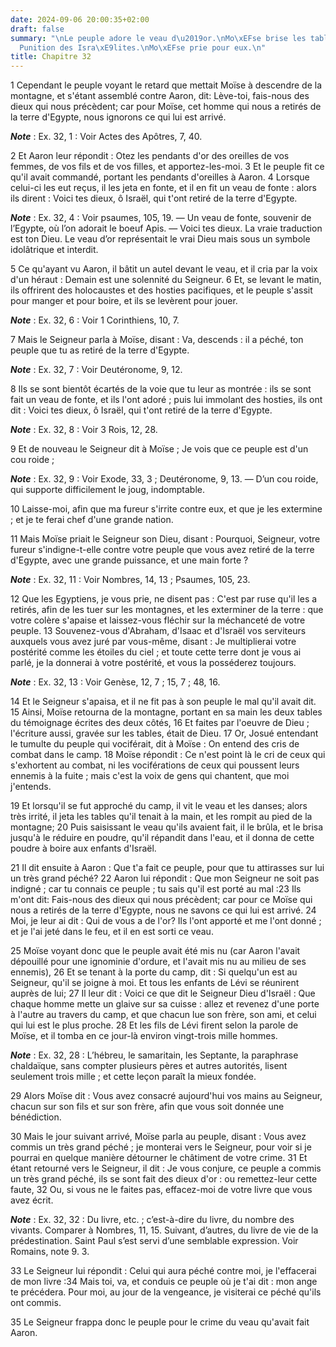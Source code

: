 ```yaml
---
date: 2024-09-06 20:00:35+02:00
draft: false
summary: "\nLe peuple adore le veau d\u2019or.\nMo\xEFse brise les tables de la loi.\n\
  Punition des Isra\xE9lites.\nMo\xEFse prie pour eux.\n"
title: Chapitre 32
---
```





1 Cependant le peuple voyant le retard que mettait Moïse à descendre de la montagne, et s'étant assemblé contre Aaron, dit: Lève-toi, fais-nous des dieux qui nous précèdent; car pour Moïse, cet homme qui nous a retirés de la terre d'Egypte, nous ignorons ce qui lui est arrivé.

***Note*** :  Ex. 32, 1 : Voir Actes des Apôtres, 7, 40.

2 Et Aaron leur répondit : Otez les pendants d'or des oreilles de vos femmes, de vos fils et de vos filles, et apportez-les-moi. 3 Et le peuple fit ce qu'il avait commandé, portant les pendants d'oreilles à Aaron. 4 Lorsque celui-ci les eut reçus, il les jeta en fonte, et il en fit un veau de fonte : alors ils dirent : Voici tes dieux, ô Israël, qui t'ont retiré de la terre d'Egypte.

***Note*** :  Ex. 32, 4 : Voir psaumes, 105, 19. ― Un veau de fonte, souvenir de l’Egypte, où l’on adorait le boeuf Apis. ― Voici tes dieux. La vraie traduction est ton Dieu. Le veau d’or représentait le vrai Dieu mais sous un symbole idolâtrique et interdit.

5 Ce qu'ayant vu Aaron, il bâtit un autel devant le veau, et il cria par la voix d'un héraut : Demain est une solennité du Seigneur. 6 Et, se levant le matin, ils offrirent des holocaustes et des hosties pacifiques, et le peuple s'assit pour manger et pour boire, et ils se levèrent pour jouer.

***Note*** :  Ex. 32, 6 : Voir 1 Corinthiens, 10, 7.


7 Mais le Seigneur parla à Moïse, disant : Va, descends : il a péché, ton peuple que tu as retiré de la terre d'Egypte.

***Note*** :  Ex. 32, 7 : Voir Deutéronome, 9, 12.

8 Ils se sont bientôt écartés de la voie que tu leur as montrée : ils se sont fait un veau de fonte, et ils l'ont adoré ; puis lui immolant des hosties, ils ont dit : Voici tes dieux, ô Israël, qui t'ont retiré de la terre d'Egypte.

***Note*** :  Ex. 32, 8 : Voir 3 Rois, 12, 28.

9 Et de nouveau le Seigneur dit à Moïse ; Je vois que ce peuple est d'un cou roide ;

***Note*** :  Ex. 32, 9 : Voir Exode, 33, 3 ; Deutéronome, 9, 13. ― D’un cou roide, qui supporte difficilement le joug, indomptable.

10 Laisse-moi, afin que ma fureur s'irrite contre eux, et que je les extermine ; et je te ferai chef d'une grande nation.


11 Mais Moïse priait le Seigneur son Dieu, disant : Pourquoi, Seigneur, votre fureur s'indigne-t-elle contre votre peuple que vous avez retiré de la terre d'Egypte, avec une grande puissance, et une main forte ?

***Note*** :  Ex. 32, 11 : Voir Nombres, 14, 13 ; Psaumes, 105, 23.

12 Que les Egyptiens, je vous prie, ne disent pas : C'est par ruse qu'il les a retirés, afin de les tuer sur les montagnes, et les exterminer de la terre : que votre colère s'apaise et laissez-vous fléchir sur la méchanceté de votre peuple. 13 Souvenez-vous d'Abraham, d'Isaac et d'Israël vos serviteurs auxquels vous avez juré par vous-même, disant : Je multiplierai votre postérité comme les étoiles du ciel ; et toute cette terre dont je vous ai parlé, je la donnerai à votre postérité, et vous la posséderez toujours.

***Note*** :  Ex. 32, 13 : Voir Genèse, 12, 7 ; 15, 7 ; 48, 16.


14 Et le Seigneur s'apaisa, et il ne fit pas à son peuple le mal qu'il avait dit. 15 Ainsi, Moïse retourna de la montagne, portant en sa main les deux tables du témoignage écrites des deux côtés, 16 Et faites par l'oeuvre de Dieu ; l'écriture aussi, gravée sur les tables, était de Dieu. 17 Or, Josué entendant le tumulte du peuple qui vociférait, dit à Moïse : On entend des cris de combat dans le camp. 18 Moïse répondit : Ce n'est point là le cri de ceux qui s'exhortent au combat, ni les vociférations de ceux qui poussent leurs ennemis à la fuite ; mais c'est la voix de gens qui chantent, que moi j'entends.

19 Et lorsqu'il se fut approché du camp, il vit le veau et les danses; alors très irrité, il jeta les tables qu'il tenait à la main, et les rompit au pied de la montagne; 20 Puis saisissant le veau qu'ils avaient fait, il le brûla, et le brisa jusqu'à le réduire en poudre, qu'il répandit dans l'eau, et il donna de cette poudre à boire aux enfants d'Israël.


21 Il dit ensuite à Aaron : Que t'a fait ce peuple, pour que tu attirasses sur lui un très grand péché? 22 Aaron lui répondit : Que mon Seigneur ne soit pas indigné ; car tu connais ce peuple ; tu sais qu'il est porté au mal :23 Ils m'ont dit: Fais-nous des dieux qui nous précèdent; car pour ce Moïse qui nous a retirés de la terre d'Egypte, nous ne savons ce qui lui est arrivé. 24 Moi, je leur ai dit : Qui de vous a de l'or? Ils l'ont apporté et me l'ont donné ; et je l'ai jeté dans le feu, et il en est sorti ce veau.


25 Moïse voyant donc que le peuple avait été mis nu (car Aaron l'avait dépouillé pour une ignominie d'ordure, et l'avait mis nu au milieu de ses ennemis), 26 Et se tenant à la porte du camp, dit : Si quelqu'un est au Seigneur, qu'il se joigne à moi. Et tous les enfants de Lévi se réunirent auprès de lui; 27 Il leur dit : Voici ce que dit le Seigneur Dieu d'Israël : Que chaque homme mette un glaive sur sa cuisse : allez et revenez d'une porte à l'autre au travers du camp, et que chacun lue son frère, son ami, et celui qui lui est le plus proche. 28 Et les fils de Lévi firent selon la parole de Moïse, et il tomba en ce jour-là environ vingt-trois mille hommes.

***Note*** :  Ex. 32, 28 : L’hébreu, le samaritain, les Septante, la paraphrase chaldaïque, sans compter plusieurs pères et autres autorités, lisent seulement trois mille ; et cette leçon paraît la mieux fondée.

29 Alors Moïse dit : Vous avez consacré aujourd'hui vos mains au Seigneur, chacun sur son fils et sur son frère, afin que vous soit donnée une bénédiction.


30 Mais le jour suivant arrivé, Moïse parla au peuple, disant : Vous avez commis un très grand péché ; je monterai vers le Seigneur, pour voir si je pourrai en quelque manière détourner le châtiment de votre crime. 31 Et étant retourné vers le Seigneur, il dit : Je vous conjure, ce peuple a commis un très grand péché, ils se sont fait des dieux d'or : ou remettez-leur cette faute, 32 Ou, si vous ne le faites pas, effacez-moi de votre livre que vous avez écrit.

***Note*** :  Ex. 32, 32 : Du livre, etc. ; c’est-à-dire du livre, du nombre des vivants. Comparer à Nombres, 11, 15. Suivant, d’autres, du livre de vie de la prédestination. Saint Paul s’est servi d’une semblable expression. Voir Romains, note 9. 3.

33 Le Seigneur lui répondit : Celui qui aura péché contre moi, je l'effacerai de mon livre :34 Mais toi, va, et conduis ce peuple où je t'ai dit : mon ange te précédera. Pour moi, au jour de la vengeance, je visiterai ce péché qu'ils ont commis.


35 Le Seigneur frappa donc le peuple pour le crime du veau qu'avait fait Aaron.


